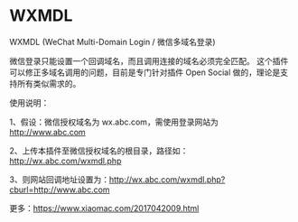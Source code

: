 # WXMDL
WXMDL (WeChat Multi-Domain Login / 微信多域名登录)

微信登录只能设置一个回调域名，而且调用连接的域名必须完全匹配。
这个插件可以修正多域名调用的问题，目前是专门针对插件 Open Social 做的，理论是支持所有类似需求的。

使用说明：

1、假设：微信授权域名为 wx.abc.com，需使用登录网站为 http://www.abc.com

2、上传本插件至微信授权域名的根目录，路径如：http://wx.abc.com/wxmdl.php

3、则网站回调地址设置为：http://wx.abc.com/wxmdl.php?cburl=http://www.abc.com



更多：https://www.xiaomac.com/2017042009.html
